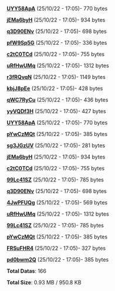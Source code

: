 [**UYY58ApA**](/data/UYY58ApA.txt) (25/10/22 - 17:05)- 770 bytes

[**jEMa6byH**](/data/jEMa6byH.txt) (25/10/22 - 17:05)- 934 bytes

[**q3D90ENv**](/data/q3D90ENv.txt) (25/10/22 - 17:05)- 698 bytes

[**pfW9Sp5G**](/data/pfW9Sp5G.txt) (25/10/22 - 17:05)- 336 bytes

[**c2tC0TCd**](/data/c2tC0TCd.txt) (25/10/22 - 17:05)- 755 bytes

[**uRfHwUMq**](/data/uRfHwUMq.txt) (25/10/22 - 17:05)- 1312 bytes

[**r3fRQvqN**](/data/r3fRQvqN.txt) (25/10/22 - 17:05)- 1149 bytes

[**kbjJ8pEe**](/data/kbjJ8pEe.txt) (25/10/22 - 17:05)- 428 bytes

[**qWC7RyCu**](/data/qWC7RyCu.txt) (25/10/22 - 17:05)- 436 bytes

[**yyVQDf3H**](/data/yyVQDf3H.txt) (25/10/22 - 17:05)- 427 bytes

[**UYY58ApA**](/data/UYY58ApA.txt) (25/10/22 - 17:05)- 770 bytes

[**pYwCzMQt**](/data/pYwCzMQt.txt) (25/10/22 - 17:05)- 385 bytes

[**sg3JGzUV**](/data/sg3JGzUV.txt) (25/10/22 - 17:05)- 281 bytes

[**jEMa6byH**](/data/jEMa6byH.txt) (25/10/22 - 17:05)- 934 bytes

[**c2tC0TCd**](/data/c2tC0TCd.txt) (25/10/22 - 17:05)- 755 bytes

[**99Lc41SZ**](/data/99Lc41SZ.txt) (25/10/22 - 17:05)- 785 bytes

[**q3D90ENv**](/data/q3D90ENv.txt) (25/10/22 - 17:05)- 698 bytes

[**4JwPFUQg**](/data/4JwPFUQg.txt) (25/10/22 - 17:05)- 569 bytes

[**uRfHwUMq**](/data/uRfHwUMq.txt) (25/10/22 - 17:05)- 1312 bytes

[**99Lc41SZ**](/data/99Lc41SZ.txt) (25/10/22 - 17:05)- 785 bytes

[**pYwCzMQt**](/data/pYwCzMQt.txt) (25/10/22 - 17:05)- 385 bytes

[**FRSuFHR4**](/data/FRSuFHR4.txt) (25/10/22 - 17:05)- 327 bytes

[**pd0bwm2Q**](/data/pd0bwm2Q.txt) (25/10/22 - 17:05)- 385 bytes

**Total Datas**: 166

**Total Size**: 0.93 MB / 950.8 KB
